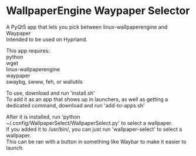 # WallpaperEngine Waypaper Selector
A PyQt5 app that lets you pick between linux-wallpaperengine and Waypaper<br>
Intended to be used on Hyprland.

<p>This app requires:<br>
python<br>
wget<br>
linux-wallpaperengine<br>
waypaper<br>
swaybg, swww, feh, or wallutils
<p>

To use, download and run 'install.sh'<br>
To add it as an app that shows up in launchers, as well as getting a dedicated command, download and run 'add-to-apps.sh'<br>

<p>After it is installed, run 'python ~/.config/WallpaperSelect/WallpaperSelect.py' to select a wallpaper.<br>
If you added it to /usr/bin/, you can just run 'wallpaper-select' to select a wallpaper.<br>
This can be ran with a button in something like Waybar to make it easier to launch.
<p>
